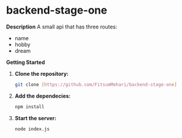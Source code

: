 # backend-stage-one

**Description**
A small api that has three routes: 
- name
- hobby
- dream

**Getting Started**
1. **Clone the repository:**
   ```bash
   git clone [https://github.com/FitsumMehari/backend-stage-one]

2. **Add the dependecies:**
    ```bash
    npm install

3. **Start the server:**
    ```bash
    node index.js